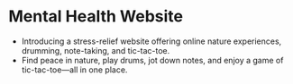 # Mental Health Website
- Introducing a stress-relief website offering online nature experiences, drumming, note-taking, and tic-tac-toe.
- Find peace in nature, play drums, jot down notes, and enjoy a game of tic-tac-toe—all in one place.

